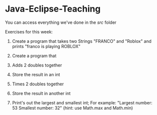 ﻿# Java-Eclipse-Teaching

You can access everything we've done in the *src* folder

Exercises for this week:

1. Create a program that takes two Strings "FRANCO" and "Roblox" and prints "franco is playing ROBLOX"

2. Create a program that 
  1. Adds 2 doubles together
  2. Store the result in an int
  3. Times 2 doubles together
  4. Store the result in another int
  5. Print's out the largest and smallest int;
  For example: "Largest number: 53   Smallest number: 32"
  (hint: use Math.max and Math.min)
